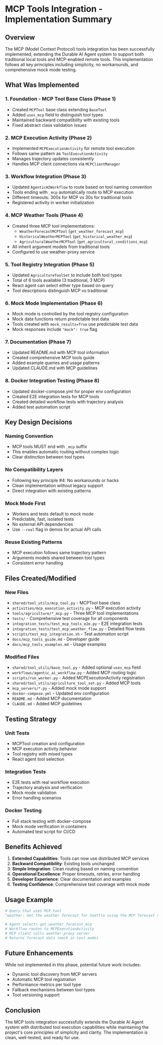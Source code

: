 # MCP Tools Integration - Implementation Summary

## Overview

The MCP (Model Context Protocol) tools integration has been successfully implemented, extending the Durable AI Agent system to support both traditional local tools and MCP-enabled remote tools. This implementation follows all key principles including simplicity, no workarounds, and comprehensive mock mode testing.

## What Was Implemented

### 1. Foundation - MCP Tool Base Class (Phase 1)
- Created `MCPTool` base class extending `BaseTool`
- Added `uses_mcp` field to distinguish tool types
- Maintained backward compatibility with existing tools
- Fixed abstract class validation issues

### 2. MCP Execution Activity (Phase 2)
- Implemented `MCPExecutionActivity` for remote tool execution
- Follows same pattern as `ToolExecutionActivity`
- Manages trajectory updates consistently
- Handles MCP client connections via `MCPClientManager`

### 3. Workflow Integration (Phase 3)
- Updated `AgenticAIWorkflow` to route based on tool naming convention
- Tools ending with `_mcp` automatically route to MCP execution
- Different timeouts: 300s for MCP vs 30s for traditional tools
- Registered activity in worker initialization

### 4. MCP Weather Tools (Phase 4)
- Created three MCP tool implementations:
  - `WeatherForecastMCPTool` (`get_weather_forecast_mcp`)
  - `HistoricalWeatherMCPTool` (`get_historical_weather_mcp`)
  - `AgriculturalWeatherMCPTool` (`get_agricultural_conditions_mcp`)
- All inherit argument models from traditional tools
- Configured to use weather-proxy service

### 5. Tool Registry Integration (Phase 5)
- Updated `AgricultureToolSet` to include both tool types
- Total of 6 tools available (3 traditional, 3 MCP)
- React agent can select either type based on query
- Tool descriptions distinguish MCP vs traditional

### 6. Mock Mode Implementation (Phase 6)
- Mock mode is controlled by the tool registry configuration
- Mock data functions return predictable test data
- Tools created with `mock_results=True` use predictable test data
- Mock responses include `"mock": true` flag

### 7. Documentation (Phase 7)
- Updated README.md with MCP tool information
- Created comprehensive MCP tools guide
- Added example queries and usage patterns
- Updated CLAUDE.md with MCP guidelines

### 8. Docker Integration Testing (Phase 8)
- Updated docker-compose.yml for proper env configuration
- Created E2E integration tests for MCP tools
- Created detailed workflow tests with trajectory analysis
- Added test automation script

## Key Design Decisions

### Naming Convention
- MCP tools MUST end with `_mcp` suffix
- This enables automatic routing without complex logic
- Clear distinction between tool types

### No Compatibility Layers
- Following key principle #4: No workarounds or hacks
- Clean implementation without legacy support
- Direct integration with existing patterns

### Mock Mode First
- Workers and tests default to mock mode
- Predictable, fast, isolated tests
- No external API dependencies
- Use `--real` flag in demos for actual API calls

### Reuse Existing Patterns
- MCP execution follows same trajectory pattern
- Arguments models shared between tool types
- Consistent error handling

## Files Created/Modified

### New Files
- `shared/tool_utils/mcp_tool.py` - MCPTool base class
- `activities/mcp_execution_activity.py` - MCP execution activity
- `tools/agriculture/*_mcp.py` - Three MCP tool implementations
- `tests/` - Comprehensive test coverage for all components
- `integration_tests/test_mcp_tools_e2e.py` - E2E integration tests
- `integration_tests/test_mcp_weather_flow.py` - Detailed flow tests
- `scripts/test_mcp_integration.sh` - Test automation script
- `docs/mcp_tools_guide.md` - Developer guide
- `docs/mcp_tools_examples.md` - Usage examples

### Modified Files
- `shared/tool_utils/base_tool.py` - Added optional `uses_mcp` field
- `workflows/agentic_ai_workflow.py` - Added MCP routing logic
- `scripts/run_worker.py` - Added MCPExecutionActivity registration
- `shared/tool_utils/agriculture_tool_set.py` - Added MCP tools
- `mcp_servers/*.py` - Added mock mode support
- `docker-compose.yml` - Updated env configuration
- `README.md` - Added MCP documentation
- `CLAUDE.md` - Added MCP guidelines

## Testing Strategy

### Unit Tests
- MCPTool creation and configuration
- MCP execution activity behavior
- Tool registry with mixed types
- React agent tool selection

### Integration Tests
- E2E tests with real workflow execution
- Trajectory analysis and verification
- Mock mode validation
- Error handling scenarios

### Docker Testing
- Full stack testing with docker-compose
- Mock mode verification in containers
- Automated test script for CI/CD

## Benefits Achieved

1. **Extended Capabilities**: Tools can now use distributed MCP services
2. **Backward Compatibility**: Existing tools unchanged
3. **Simple Integration**: Clean routing based on naming convention
4. **Operational Excellence**: Proper timeouts, retries, error handling
5. **Developer Experience**: Clear documentation and examples
6. **Testing Confidence**: Comprehensive test coverage with mock mode

## Usage Example

```python
# Query that uses MCP tool
"weather: Get the weather forecast for Seattle using the MCP forecast service"

# Agent selects get_weather_forecast_mcp
# Workflow routes to MCPExecutionActivity
# MCP client calls weather-proxy server
# Returns forecast data (mock in test mode)
```

## Future Enhancements

While not implemented in this phase, potential future work includes:
- Dynamic tool discovery from MCP servers
- Automatic MCP tool registration
- Performance metrics per tool type
- Fallback mechanisms between tool types
- Tool versioning support

## Conclusion

The MCP tools integration successfully extends the Durable AI Agent system with distributed tool execution capabilities while maintaining the project's core principles of simplicity and clarity. The implementation is clean, well-tested, and ready for use.